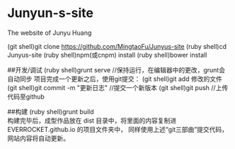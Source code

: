 # Junyun-s-site
The website of Junyu Huang

(git shell)git clone https://github.com/MingtaoFu/Junyus-site
(ruby shell)cd Junyus-site
(ruby shell)npm(或cnpm) install
(ruby shell)bower install

##开发/调试
(ruby shell)grunt serve   //保持运行，在编辑器中的更改，grunt会自动同步
项目完成一个更新之后，使用git提交：
(git shell)git add 修改的文件
(git shell)git commit -m "更新日志" //提交一个新版本
(git shell)git push //上传代码至github

##构建
(ruby shell)grunt build   
构建完毕后，成型作品放在 dist 目录中，将里面的内容复制进 EVERROCKET.github.io 的项目文件夹中，
同样使用上述“git三部曲”提交代码，网站内容将自动更新。

